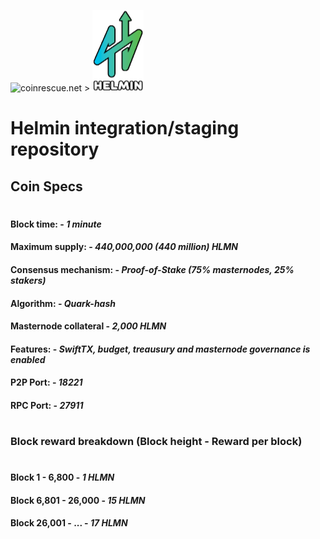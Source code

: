 ![coinrescue.net](https://raw.githubusercontent.com/coinrescue/helmin/blob/master/coinrescue130.png) > ![Helmin Logo](https://raw.githubusercontent.com/coinrescue/helmin/master/helmin-logo.png)

# Helmin integration/staging repository

## Coin Specs

#

#### Block time: - *1 minute* 
#### Maximum supply: - *440,000,000 (440 million) HLMN*
#### Consensus mechanism: - *Proof-of-Stake (75% masternodes, 25% stakers)*
#### Algorithm: - *Quark-hash* 
#### Masternode collateral - *2,000 HLMN*  
#### Features: - *SwiftTX, budget, treausury and masternode governance is enabled* 
#### P2P Port: - *18221* 
#### RPC Port: - *27911* 

#

### Block reward breakdown (Block height - Reward per block)
#
#### Block 1 - 6,800	  -   *1 HLMN*

#### Block 6,801 - 26,000   -   *15 HLMN*

#### Block 26,001 - ...  -   *17 HLMN*
